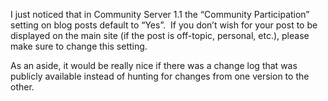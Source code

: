 I just noticed that in Community Server 1.1 the “Community
Participation” setting on blog posts default to “Yes”.  If you don’t
wish for your post to be displayed on the main site (if the post is
off-topic, personal, etc.), please make sure to change this setting.

As an aside, it would be really nice if there was a change log that was
publicly available instead of hunting for changes from one version to
the other. 
